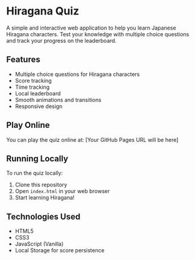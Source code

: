 # Hiragana Quiz

A simple and interactive web application to help you learn Japanese Hiragana characters. Test your knowledge with multiple choice questions and track your progress on the leaderboard.

## Features

- Multiple choice questions for Hiragana characters
- Score tracking
- Time tracking
- Local leaderboard
- Smooth animations and transitions
- Responsive design

## Play Online

You can play the quiz online at: [Your GitHub Pages URL will be here]

## Running Locally

To run the quiz locally:

1. Clone this repository
2. Open `index.html` in your web browser
3. Start learning Hiragana!

## Technologies Used

- HTML5
- CSS3
- JavaScript (Vanilla)
- Local Storage for score persistence 